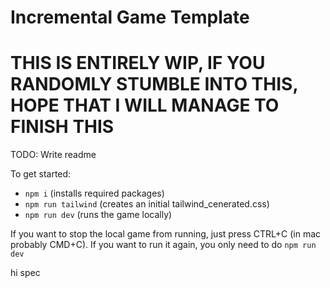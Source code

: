 # Incremental Game Template

# THIS IS ENTIRELY WIP, IF YOU RANDOMLY STUMBLE INTO THIS, HOPE THAT I WILL MANAGE TO FINISH THIS

TODO: Write readme

To get started:

-   `npm i` (installs required packages)
-   `npm run tailwind` (creates an initial tailwind_cenerated.css)
-   `npm run dev` (runs the game locally)

If you want to stop the local game from running, just press CTRL+C (in mac probably CMD+C).
If you want to run it again, you only need to do `npm run dev`

hi spec
